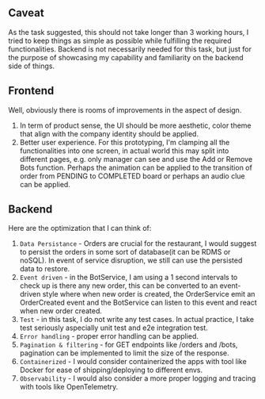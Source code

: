 ## Caveat

As the task suggested, this should not take longer than 3 working hours, I tried to keep things as simple as possible while fulfilling the required functionalities. Backend is not necessarily needed for this task, but just for the purpose of showcasing my capability and familiarity on the backend side of things.

## Frontend

Well, obviously there is rooms of improvements in the aspect of design.

1. In term of product sense, the UI should be more aesthetic, color theme that align with the company identity should be applied.
2. Better user experience. For this prototyping, I'm clamping all the functionalities into one screen, in actual world this may split into different pages, e.g. only manager can see and use the Add or Remove Bots function. Perhaps the animation can be applied to the transition of order from PENDING to COMPLETED board or perhaps an audio clue can be applied.

## Backend

Here are the optimization that I can think of:

1. `Data Persistance` - Orders are crucial for the restaurant, I would suggest to persist the orders in some sort of database(it can be RDMS or noSQL). In event of service disruption, we still can use the persisted data to restore.
2. `Event driven` - in the BotService, I am using a 1 second intervals to check up is there any new order, this can be converted to an event-driven style where when new order is created, the OrderService emit an OrderCreated event and the BotService can listen to this event and react when new order created.
3. `Test` - in this task, I do not write any test cases. In actual practice, I take test seriously aspecially unit test and e2e integration test.
4. `Error handling` - proper error handling can be applied.
5. `Pagination & filtering` - for GET endpoints like /orders and /bots, pagination can be implemented to limit the size of the response.
6. `Containerized` - I would consider containerized the apps with tool like Docker for ease of shipping/deploying to different envs.
7. `Observability` - I would also consider a more proper logging and tracing with tools like OpenTelemetry.
